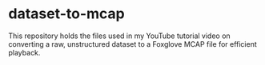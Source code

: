 # dataset-to-mcap
This repository holds the files used in my YouTube tutorial video on converting a raw, unstructured dataset to a Foxglove MCAP file for efficient playback.

